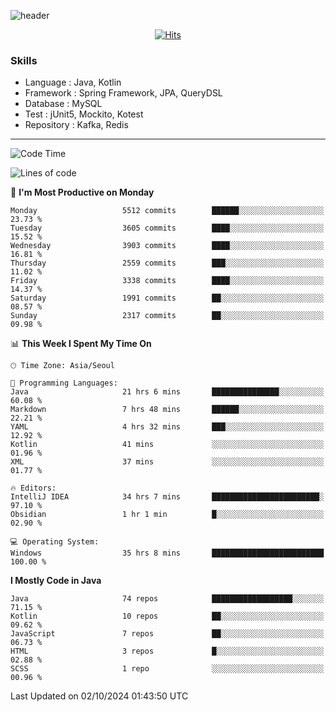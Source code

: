 <!-- Github Profile Readme로 프로필 꾸미기 : https://zzsza.github.io/development/2020/07/10/make-github-profile-readme/ -->

<!-- github theme -->
  <!-- 
    ![header](https://capsule-render.vercel.app/api?type=slice&color=e0f0e3&height=150&section=header&text=beasy&fontSize=45)
  -->
  ![header](https://capsule-render.vercel.app/api?type=soft&color=e0f0e3&height=150&section=header&text=Choi-YongSeok&fontSize=55&animation=twinkling)


<!-- hits count : https://hits.seeyoufarm.com/ -->
<div align=center>
    
  [![Hits](https://hits.seeyoufarm.com/api/count/incr/badge.svg?url=https%3A%2F%2Fgithub.com%2Fchoi-ys&count_bg=%2379C83D&title_bg=%23555555&icon=&icon_color=%23E7E7E7&title=hits&edge_flat=false)](https://hits.seeyoufarm.com)

</div>


<!-- Committed Top Lang -->
<div align=center>
</div>


### Skills
 - Language : Java, Kotlin
 - Framework : Spring Framework, JPA, QueryDSL
 - Database : MySQL
 - Test : jUnit5, Mockito, Kotest
 - Repository : Kafka, Redis

---

<!--START_SECTION:waka-->
![Code Time](http://img.shields.io/badge/Code%20Time-4%2C671%20hrs%201%20min-blue)

![Lines of code](https://img.shields.io/badge/From%20Hello%20World%20I%27ve%20Written-15.0%20million%20lines%20of%20code-blue)

📅 **I'm Most Productive on Monday** 

```text
Monday                   5512 commits        ██████░░░░░░░░░░░░░░░░░░░   23.73 % 
Tuesday                  3605 commits        ████░░░░░░░░░░░░░░░░░░░░░   15.52 % 
Wednesday                3903 commits        ████░░░░░░░░░░░░░░░░░░░░░   16.81 % 
Thursday                 2559 commits        ███░░░░░░░░░░░░░░░░░░░░░░   11.02 % 
Friday                   3338 commits        ████░░░░░░░░░░░░░░░░░░░░░   14.37 % 
Saturday                 1991 commits        ██░░░░░░░░░░░░░░░░░░░░░░░   08.57 % 
Sunday                   2317 commits        ██░░░░░░░░░░░░░░░░░░░░░░░   09.98 % 
```


📊 **This Week I Spent My Time On** 

```text
🕑︎ Time Zone: Asia/Seoul

💬 Programming Languages: 
Java                     21 hrs 6 mins       ███████████████░░░░░░░░░░   60.08 % 
Markdown                 7 hrs 48 mins       ██████░░░░░░░░░░░░░░░░░░░   22.21 % 
YAML                     4 hrs 32 mins       ███░░░░░░░░░░░░░░░░░░░░░░   12.92 % 
Kotlin                   41 mins             ░░░░░░░░░░░░░░░░░░░░░░░░░   01.96 % 
XML                      37 mins             ░░░░░░░░░░░░░░░░░░░░░░░░░   01.77 % 

🔥 Editors: 
IntelliJ IDEA            34 hrs 7 mins       ████████████████████████░   97.10 % 
Obsidian                 1 hr 1 min          █░░░░░░░░░░░░░░░░░░░░░░░░   02.90 % 

💻 Operating System: 
Windows                  35 hrs 8 mins       █████████████████████████   100.00 % 
```

**I Mostly Code in Java** 

```text
Java                     74 repos            ██████████████████░░░░░░░   71.15 % 
Kotlin                   10 repos            ██░░░░░░░░░░░░░░░░░░░░░░░   09.62 % 
JavaScript               7 repos             ██░░░░░░░░░░░░░░░░░░░░░░░   06.73 % 
HTML                     3 repos             █░░░░░░░░░░░░░░░░░░░░░░░░   02.88 % 
SCSS                     1 repo              ░░░░░░░░░░░░░░░░░░░░░░░░░   00.96 % 
```




 Last Updated on 02/10/2024 01:43:50 UTC
<!--END_SECTION:waka-->

<!-- 
![footer](https://capsule-render.vercel.app/api?section=footer&type=slice&color=e0f0e3)
-->

